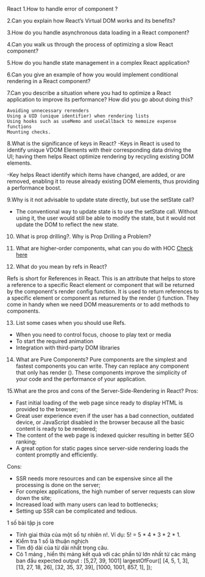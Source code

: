 React 
1.How to handle error of component ?

2.Can you explain how React’s Virtual DOM works and its benefits?

3.How do you handle asynchronous data loading in a React component?

4.Can you walk us through the process of optimizing a slow React component?

5.How do you handle state management in a complex React application?

6.Can you give an example of how you would implement conditional rendering in a React component?

7.Can you describe a situation where you had to optimize a React application to improve its performance? How did you go about doing this?

	Avoiding unnecessary rerenders
	Using a UID (unique identifier) when rendering lists
	Using hooks such as useMemo and useCallback to memoize expense functions
	Mounting checks.
	
8.What is the significance of keys in React?
 -Keys in React is used to identify unique VDOM Elements with their corresponding data driving the UI; having them helps React optimize rendering by recycling existing DOM elements.

 -Key helps React identify which items have changed, are added, or are removed, enabling it to reuse already existing DOM elements, thus providing a performance boost.

9.Why is it not advisable to update state directly, but use the setState call?
- The conventional way to update state is to use the setState call. Without using it, the user would still be able to modify the state, but it would not update the DOM to reflect the new state.
10. What is prop drilling?. Why is Prop Drilling a Problem?
11. What are higher-order components, what can you do with HOC
[Check here](https://medium.com/javascript-in-plain-english/how-to-avoid-prop-drilling-in-react-using-component-composition-c42adfcdde1b)

12. What do you mean by refs in React?
 
 Refs is short for References in React. This is an attribute that helps to store a reference to a specific React element or component that will be returned by the component's render config function. It is used to return references to a specific element or component as returned by the render () function. They come in handy when we need DOM measurements or to add methods to components.

13. List some cases when you should use Refs.
 - When you need to control focus, choose to play text or media
 - To start the required animation
 - Integration with third-party DOM libraries
 
 14. What are Pure Components?
   Pure components are the simplest and fastest components you can write. They can replace any component that only has render (). These components 	improve the simplicity of your code and the performance of your application.

15.What are the pros and cons of the Server-Side-Rendering in React?
Pros:
- Fast initial loading of the web page since ready to display HTML is provided to the browser;
- Great user experience even if the user has a bad connection, outdated device, or JavaScript disabled in the browser because all the basic content is ready to be rendered;
- The content of the web page is indexed quicker resulting in better SEO ranking;
- A great option for static pages since server-side rendering loads the content promptly and efficiently.

Cons: 
- SSR needs more resources and can be expensive since all the processing is done on the server;
- For complex applications, the high number of server requests can slow down the site;
- Increased load with many users can lead to bottlenecks;
- Setting up SSR can be complicated and tedious.








1 số bài tập js core
- Tính giai thừa của một số tự nhiên n!. Ví dụ: 5! = 5 * 4 * 3 * 2 * 1.
- Kiểm tra 1 số là thuận nghịch 
- Tìm độ dài của từ dài nhất trong câu.
- Có 1 mảng , hiển thị mảng kết quả với các phần tử lớn nhất từ các mảng ban đầu
expected output : [5,27, 39, 1001]
largestOfFour([
  [4, 5, 1, 3],
  [13, 27, 18, 26],
  [32, 35, 37, 39],
  [1000, 1001, 857, 1],
]);
